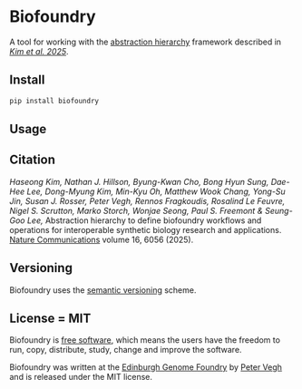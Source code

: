# Biofoundry

A tool for working with the [abstraction hierarchy](https://github.com/sblabkribb/biofoundry_workflows)
framework described in *[Kim et al. 2025](https://doi.org/10.1038/s41467-025-61263-6)*.

## Install

```bash
pip install biofoundry
```

## Usage

## Citation

*Haseong Kim, Nathan J. Hillson, Byung-Kwan Cho, Bong Hyun Sung, Dae-Hee Lee, Dong-Myung Kim, Min-Kyu Oh, Matthew Wook Chang, Yong-Su Jin, Susan J. Rosser, Peter Vegh, Rennos Fragkoudis, Rosalind Le Feuvre, Nigel S. Scrutton, Marko Storch, Wonjae Seong, Paul S. Freemont & Seung-Goo Lee,* Abstraction hierarchy to define biofoundry workflows and operations for interoperable synthetic biology research and applications. [Nature Communications](https://www.nature.com/articles/s41467-025-61263-6) volume 16, 6056 (2025).

## Versioning

Biofoundry uses the [semantic versioning](https://semver.org) scheme.

## License = MIT

Biofoundry is [free software](https://www.gnu.org/philosophy/free-sw.en.html), which means
the users have the freedom to run, copy, distribute, study, change and improve the software.

Biofoundry was written at the [Edinburgh Genome Foundry](https://edinburgh-genome-foundry.github.io/)
by [Peter Vegh](https://github.com/veghp) and is released under the MIT license.
